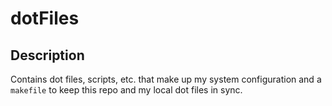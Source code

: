 # dotFiles
## Description
Contains dot files, scripts, etc. that make up my system configuration and a `makefile` to keep this repo and my local dot files in sync.

